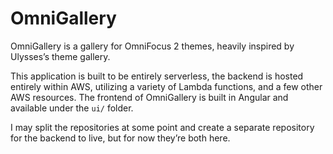 # OmniGallery
OmniGallery is a gallery for OmniFocus 2 themes, heavily inspired by Ulysses’s theme gallery.

This application is built to be entirely serverless, the backend is hosted entirely within AWS, utilizing a variety of Lambda functions, and a few other AWS resources. The frontend of OmniGallery is built in Angular and available under the `ui/` folder. 

I may split the repositories at some point and create a separate repository for the backend to live, but for now they’re both here.